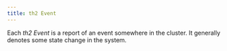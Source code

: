 ```yaml
---
title: th2 Event
---
```


Each *th2 Event* is a report of an event somewhere in the cluster. It generally denotes some state change in the system.
